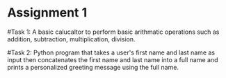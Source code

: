 # Assignment 1

#Task 1:
A basic calucaltor to perform basic arithmatic operations such as addition, subtraction, multiplication, division.

#Task 2:
Python program that takes a user's first name and last name as input then concatenates the first name and last name into a full name and prints a personalized greeting message using the full name.
